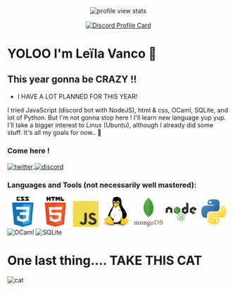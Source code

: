 <p align=center><img src="https://komarev.com/ghpvc/?username=LeilaVanco&amp;color=blue&amp;style=for-the-badge" alt="profile view stats">
  
<p align="center">
   <a href="https://github.com/Ezzud/github-readme-discord-card" target="blank">
     <img  align="center" 
           src="https://discord-readme-card.ezzud.fr/?userid=907264292431224842"
           alt="Discord Profile Card" />
    </a>
</p>

# YOLOO I'm Leïla Vanco 🤠
## This year gonna be CRAZY !!

- I HAVE A LOT PLANNED FOR THIS YEAR!

I tried JavaScript (discord bot with NodeJS), html & css, OCaml, SQLite, and lot of Python. But I'm not gonna stop here ! I'll learn new language yup yup.
I'll take a bigger interest to Linux (Ubuntu), although I already did some stuff.
It's all my goals for now.. 🤖

<h3 align="left">Come here !</h3>
<p align="left">
<a href="https://twitter.com/leilavanco" target="blank"><img align="center" src="https://cdn.worldvectorlogo.com/logos/twitter-logo-2.svg" alt="twitter" height="50" width="60"/> </a>
<a href="https://discord.gg/c45eYRYgmF" target="blank"><img align="center" src="https://www.svgrepo.com/show/353655/discord-icon.svg" alt="discord" height="50" width="60" /></a>
</p>

<h3 align="left">Languages and Tools (not necessarily well mastered):</h3>
<p align="left"> <img src="https://raw.githubusercontent.com/devicons/devicon/master/icons/css3/css3-original-wordmark.svg" alt="css3" width="70" height="70"/> <img src="https://raw.githubusercontent.com/devicons/devicon/master/icons/html5/html5-original-wordmark.svg" alt="html5" width="70" height="70"/> <img src="https://raw.githubusercontent.com/devicons/devicon/master/icons/javascript/javascript-original.svg" alt="JavaScript" width="60" height="60"/> <img src="https://raw.githubusercontent.com/devicons/devicon/master/icons/linux/linux-original.svg" alt="Linux" width="70" height="70"/> <img src="https://raw.githubusercontent.com/devicons/devicon/master/icons/mongodb/mongodb-original-wordmark.svg" alt="MongoDB" width="70" height="70"/> <img src="https://raw.githubusercontent.com/devicons/devicon/master/icons/nodejs/nodejs-original-wordmark.svg" alt="NodeJS" width="70" height="70"/> <img src="https://raw.githubusercontent.com/devicons/devicon/master/icons/python/python-original.svg" alt="python" width="70" height="70"/> <img src="https://www.svgrepo.com/show/373945/ocaml.svg" alt="OCaml" width="70" height="70"/> <img src="https://cdn.worldvectorlogo.com/logos/sqlite.svg" alt="SQLite" width="100" height="80"/></p>

# One last thing.... TAKE THIS CAT
<img src="https://pbs.twimg.com/media/Gctc6HYXYAA1xol?format=png&name=900x900" alt="cat" width="400" height="400"/>

<!--
**LeilaVanco/LeilaVanco** is a ✨ _special_ ✨ repository because its `README.md` (this file) appears on your GitHub profile.
-->
